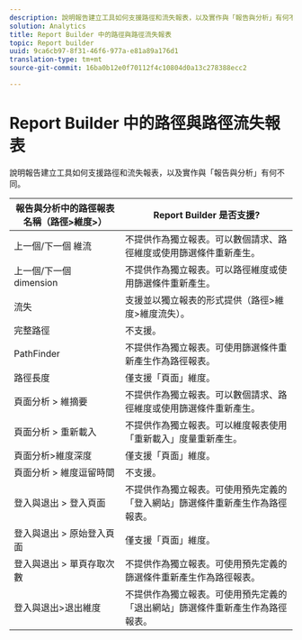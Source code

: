 ```yaml
---
description: 說明報告建立工具如何支援路徑和流失報表，以及實作與「報告與分析」有何不同。
solution: Analytics
title: Report Builder 中的路徑與路徑流失報表
topic: Report builder
uuid: 9ca6cb97-8f31-46f6-977a-e81a89a176d1
translation-type: tm+mt
source-git-commit: 16ba0b12e0f70112f4c10804d0a13c278388ecc2

---
```



# Report Builder 中的路徑與路徑流失報表

說明報告建立工具如何支援路徑和流失報表，以及實作與「報告與分析」有何不同。

| 報告與分析中的路徑報表名稱（路徑&gt;維度&gt;） | Report Builder 是否支援? |
|--- |--- |
| 上一個/下一個  維流 | 不提供作為獨立報表。可以數個請求、路徑維度或使用篩選條件重新產生。 |
| 上一個/下一個  dimension | 不提供作為獨立報表。可以路徑維度或使用篩選條件重新產生。 |
| 流失 | 支援並以獨立報表的形式提供（路徑&gt;維度&gt;維度流失）。 |
| 完整路徑 | 不支援。 |
| PathFinder | 不提供作為獨立報表。可使用篩選條件重新產生作為路徑報表。 |
| 路徑長度 | 僅支援「頁面」維度。 |
| 頁面分析 &gt;  維摘要 | 不提供作為獨立報表。可以數個請求、路徑維度或使用篩選條件重新產生。 |
| 頁面分析 &gt; 重新載入 | 不提供作為獨立報表。可以維度報表使用「重新載入」度量重新產生。 |
| 頁面分析&gt;維度深度 | 僅支援「頁面」維度。 |
| 頁面分析 &gt; 維度逗留時間 | 不支援。 |
| 登入與退出 &gt; 登入頁面 | 不提供作為獨立報表。可使用預先定義的「登入網站」篩選條件重新產生作為路徑報表。 |
| 登入與退出 &gt; 原始登入頁面 | 僅支援「頁面」維度。 |
| 登入與退出 &gt; 單頁存取次數 | 不提供作為獨立報表。可使用預先定義的篩選條件重新產生作為路徑報表。 |
| 登入與退出&gt;退出維度 | 不提供作為獨立報表。可使用預先定義的「退出網站」篩選條件重新產生作為路徑報表。 |
